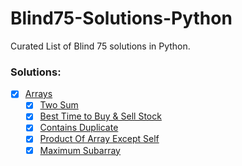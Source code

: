 # Blind75-Solutions-Python
Curated List of Blind 75 solutions in Python.

### Solutions:

- [x] [Arrays](Arrays)
    - [x] [Two Sum](Arrays/001-twosum.py)
    - [x] [Best Time to Buy & Sell Stock](Arrays/121-Best-Time-To-Buy-and-Sell-Stock.py)
    - [x] [Contains Duplicate](Arrays/217-Contains-duplicate.py)
    - [x] [Product Of Array Except Self](Arrays/238-product-of-array-except-self.py)
    - [x] [Maximum Subarray](Arrays/53-maximum-subarray.py)